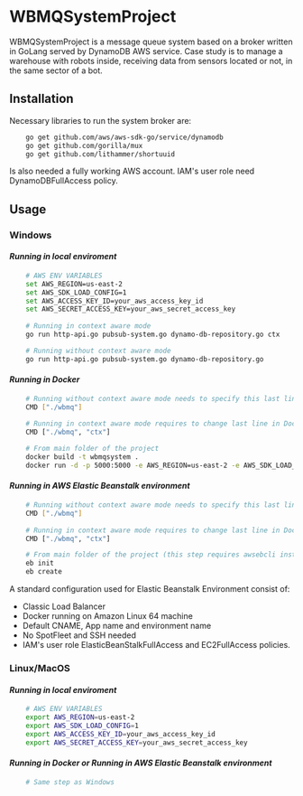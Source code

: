 # WBMQSystemProject

WBMQSystemProject is a message queue system based on a broker written in GoLang served by DynamoDB AWS service. Case study is to manage a warehouse with robots inside, receiving data from sensors located or not, in the same sector of a bot.

## Installation

Necessary libraries to run the system broker are:

```bash
	go get github.com/aws/aws-sdk-go/service/dynamodb
	go get github.com/gorilla/mux
	go get github.com/lithammer/shortuuid
```

Is also needed a fully working AWS account. IAM's user role need DynamoDBFullAccess policy.

## Usage

### Windows ###
#### *Running in local enviroment* ####
```bash
	# AWS ENV VARIABLES
	set AWS_REGION=us-east-2
	set AWS_SDK_LOAD_CONFIG=1
	set AWS_ACCESS_KEY_ID=your_aws_access_key_id
	set AWS_SECRET_ACCESS_KEY=your_aws_secret_access_key
	
	# Running in context aware mode
	go run http-api.go pubsub-system.go dynamo-db-repository.go ctx

	# Running without context aware mode
	go run http-api.go pubsub-system.go dynamo-db-repository.go
```
#### *Running in Docker* ####
```bash
	# Running without context aware mode needs to specify this last line in Dockefile
	CMD ["./wbmq"]	
	
	# Running in context aware mode requires to change last line in Dockerfile
	CMD ["./wbmq", "ctx"]

	# From main folder of the project
	docker build -t wbmqsystem .
	docker run -d -p 5000:5000 -e AWS_REGION=us-east-2 -e AWS_SDK_LOAD_CONFIG=1 -e AWS_ACCESS_KEY_ID=your_aws_access_key_id -e AWS_SECRET_ACCESS_KEY=your_aws_secret_access_key
```

#### *Running in AWS Elastic Beanstalk environment* ####
```bash
	# Running without context aware mode needs to specify this last line in Dockefile
	CMD ["./wbmq"]	
	
	# Running in context aware mode requires to change last line in Dockerfile
	CMD ["./wbmq", "ctx"]

	# From main folder of the project (this step requires awsebcli installed)
	eb init
	eb create
```
A standard configuration used for Elastic Beanstalk Environment consist of:
* Classic Load Balancer
* Docker running on Amazon Linux 64 machine
* Default CNAME, App name and environment name
* No SpotFleet and SSH needed
* IAM's user role ElasticBeanStalkFullAccess and EC2FullAccess policies.

### Linux/MacOS ###
#### *Running in local enviroment* ####
```bash
	# AWS ENV VARIABLES
	export AWS_REGION=us-east-2
	export AWS_SDK_LOAD_CONFIG=1
	export AWS_ACCESS_KEY_ID=your_aws_access_key_id
	export AWS_SECRET_ACCESS_KEY=your_aws_secret_access_key
```
#### *Running in Docker or Running in AWS Elastic Beanstalk environment* ####
```bash
	# Same step as Windows
```